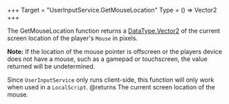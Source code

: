 +++
Target = "UserInputService.GetMouseLocation"
Type = () => Vector2
+++

The GetMouseLocation function returns a [DataType.Vector2](https://developer.roblox.com/search#stq=Vector2) of the current screen location of the player's `Mouse` in pixels.**Note:** If the location of the mouse pointer is offscreen or the players device does not have a mouse, such as a gamepad or touchscreen, the value returned will be undetermined.Since `UserInputService` only runs client-side, this function will only work when used in a `LocalScript`.@returns The current screen location of the mouse.